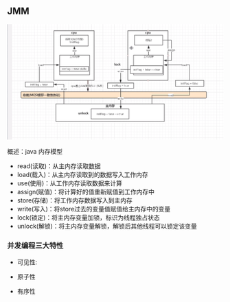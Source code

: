 ## JMM

![](../image/JMM%E5%86%85%E5%AD%98%E6%A8%A1%E5%9E%8B.png)

概述：java 内存模型

- read(读取)：从主内存读取数据
- load(载入)：从主内存读取到的数据写入工作内存
- use(使用)：从工作内存读取数据来计算
- assign(赋值)：将计算好的值重新赋值到工作内存中
- store(存储)：将工作内存数据写入到主内存
- write(写入)：将store过去的变量值赋值给主内存中的变量
- lock(锁定)：将主内存变量加锁，标识为线程独占状态
- unlock(解锁)：将主内存变量解锁，解锁后其他线程可以锁定该变量

### 并发编程三大特性

- 可见性:

- 原子性

- 有序性

  